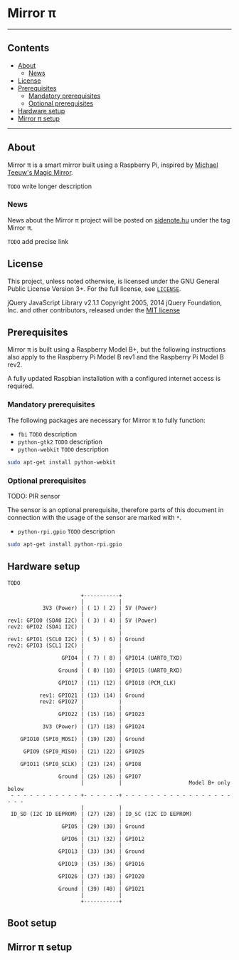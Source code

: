 # Mirror π

***

## Contents

* [About](#about)
  * [News](#news)
* [License](#license)
* [Prerequisites](#prerequisites)
  * [Mandatory prerequisites](#mandatory)
  * [Optional prerequisites](#optional)
* [Hardware setup](#hardware)
* [Mirror π setup](#mirror)

***

## About

Mirror π is a smart mirror built using a Raspberry Pi, inspired by [Michael Teeuw's Magic Mirror](http://michaelteeuw.nl/tagged/magicmirror).

`TODO` write longer description

### News

News about the Mirror π project will be posted on [sidenote.hu](http://sidenote.hu/) under the tag Mirror π.

`TODO` add precise link

## License

This project, unless noted otherwise, is licensed under the GNU General Public License Version 3+. For the full license, see [`LICENSE`](LICENSE).

jQuery JavaScript Library v2.1.1 Copyright 2005, 2014 jQuery Foundation, Inc. and other contributors, released under the [MIT license](http://jquery.org/license)

## Prerequisites

Mirror π is built using a Raspberry Model B+, but the following instructions also apply to the Raspberry Pi Model B rev1 and the Raspberry Pi Model B rev2.

A fully updated Raspbian installation with a configured internet access is required.

### Mandatory prerequisites

The following packages are necessary for Mirror π to fully function:

* `fbi` `TODO` description
* `python-gtk2` `TODO` description
* `python-webkit` `TODO` description


```bash
sudo apt-get install python-webkit
```

### Optional prerequisites

TODO: PIR sensor

The sensor is an optional prerequisite, therefore parts of this document in connection with the usage of the sensor are marked with `*`.

* `python-rpi.gpio` `TODO` description 

```bash
sudo apt-get install python-rpi.gpio
```

## Hardware setup

`TODO`

```text
                       +-----------+
                       |           |
           3V3 (Power) | ( 1) ( 2) | 5V (Power)
                       |           |
rev1: GPIO0 (SDA0 I2C) | ( 3) ( 4) | 5V (Power)
rev2: GPIO2 (SDA1 I2C) |           |
                       |           |
rev1: GPIO1 (SCL0 I2C) | ( 5) ( 6) | Ground
rev2: GPIO3 (SCL1 I2C) |           |
                       |           |
                 GPIO4 | ( 7) ( 8) | GPIO14 (UART0_TXD)
                       |           |
                Ground | ( 8) (10) | GPIO15 (UART0_RXD)
                       |           |
                GPIO17 | (11) (12) | GPIO18 (PCM_CLK)
                       |           |
          rev1: GPIO21 | (13) (14) | Ground
          rev2: GPIO27 |           |
                       |           |
                GPIO22 | (15) (16) | GPIO23
                       |           |
           3V3 (Power) | (17) (18) | GPIO24
                       |           |
    GPIO10 (SPI0_MOSI) | (19) (20) | Ground
                       |           |
     GPIO9 (SPI0_MISO) | (21) (22) | GPIO25
                       |           |
    GPIO11 (SPI0_SCLK) | (23) (24) | GPIO8
                       |           |
                Ground | (25) (26) | GPIO7
                       |           |                     Model B+ only below
 - - - - - - - - - - - +- - - - - -+ - - - - - - - - - - - - - - - - - - - -
                       |           |
 ID_SD (I2C ID EEPROM) | (27) (28) | ID_SC (I2C ID EEPROM)
                       |           |
                 GPIO5 | (29) (30) | Ground
                       |           |
                 GPIO6 | (31) (32) | GPIO12
                       |           |
                GPIO13 | (33) (34) | Ground
                       |           |
                GPIO19 | (35) (36) | GPIO16
                       |           |
                GPIO26 | (37) (38) | GPIO20
                       |           |
                Ground | (39) (40) | GPIO21
                       |           |
                       +-----------+
```

## Boot setup

## Mirror π setup
